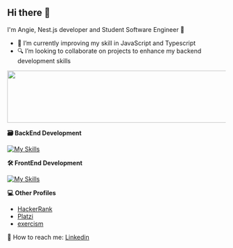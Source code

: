 ## Hi there 👋

I'm Angie, Nest.js developer and Student Software Engineer 👾

- 🌱 I’m currently improving my skill in JavaScript and Typescript
- 🔍 I’m looking to collaborate on projects to enhance my backend development skills



<a href="https://github.com/devxb/gitanimals">
  <img
    src="https://render.gitanimals.org/lines/arashiyouni?pet-id=657951925691084425"
    width="600"
    height="120"
  />
</a>
  


 **🗃 BackEnd Development**
 
[![My Skills](https://skillicons.dev/icons?i=ts,mongodb,nodejs,nestjs,docker)](https://skillicons.dev)

**🛠️ FrontEnd Development**

[![My Skills](https://skillicons.dev/icons?i=js,html,css,tailwind,vue,vite,=light)](https://skillicons.dev)




**💻 Other Profiles**

- [HackerRank](https://www.hackerrank.com/profile/arashiyouni) 
- [Platzi](https://platzi.com/p/arashiyouni/)
- [exercism](https://exercism.org/profiles/arashiyouni)

📌 How to reach me: [Linkedin](https://www.linkedin.com/in/angie-espinoza-campos/)

